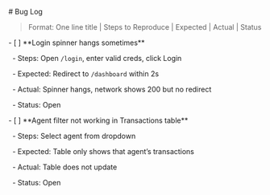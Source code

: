 \# Bug Log



> Format: One line title | Steps to Reproduce | Expected | Actual | Status



\- \[ ] \*\*Login spinner hangs sometimes\*\*

&nbsp; - Steps: Open `/login`, enter valid creds, click Login

&nbsp; - Expected: Redirect to `/dashboard` within 2s

&nbsp; - Actual: Spinner hangs, network shows 200 but no redirect

&nbsp; - Status: Open



\- \[ ] \*\*Agent filter not working in Transactions table\*\*

&nbsp; - Steps: Select agent from dropdown

&nbsp; - Expected: Table only shows that agent’s transactions

&nbsp; - Actual: Table does not update

&nbsp; - Status: Open



